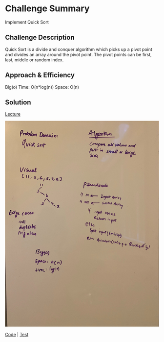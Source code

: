 # Challenge Summary
<!-- Short summary or background information -->
Implement Quick Sort

## Challenge Description
<!-- Description of the challenge -->
Quick Sort is a divide and conquer algorithm which picks up a pivot point and divides an array around the pivot point. The pivot points can be first, last, middle or random index.


## Approach & Efficiency
<!-- What approach did you take? Why? What is the Big O space/time for this approach? -->
Big(o)
Time: O(n*log(n))
Space: O(n)

## Solution
[Lecture](./QuicksortLecture.md)

![WhiteBoard](../assets/quickSort.jpg)

[Code](../src/main/java/code401Challenges/insertionSort/QuickSort.java) |
[Test](../src/test/java/code401Challenges/insertionSort/QuickSortTest.java)
